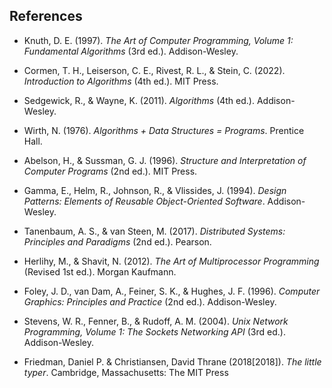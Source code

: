
## References

* Knuth, D. E. (1997). *The Art of Computer Programming, Volume 1: Fundamental Algorithms* (3rd ed.). Addison-Wesley.

* Cormen, T. H., Leiserson, C. E., Rivest, R. L., & Stein, C. (2022). *Introduction to Algorithms* (4th ed.). MIT Press.

* Sedgewick, R., & Wayne, K. (2011). *Algorithms* (4th ed.). Addison-Wesley.

* Wirth, N. (1976). *Algorithms + Data Structures = Programs*. Prentice Hall.

* Abelson, H., & Sussman, G. J. (1996). *Structure and Interpretation of Computer Programs* (2nd ed.). MIT Press.

* Gamma, E., Helm, R., Johnson, R., & Vlissides, J. (1994). *Design Patterns: Elements of Reusable Object-Oriented Software*. Addison-Wesley.

* Tanenbaum, A. S., & van Steen, M. (2017). *Distributed Systems: Principles and Paradigms* (2nd ed.). Pearson.

* Herlihy, M., & Shavit, N. (2012). *The Art of Multiprocessor Programming* (Revised 1st ed.). Morgan Kaufmann.

* Foley, J. D., van Dam, A., Feiner, S. K., & Hughes, J. F. (1996). *Computer Graphics: Principles and Practice* (2nd ed.). Addison-Wesley.

* Stevens, W. R., Fenner, B., & Rudoff, A. M. (2004). *Unix Network Programming, Volume 1: The Sockets Networking API* (3rd ed.). Addison-Wesley.

* Friedman, Daniel P. & Christiansen, David Thrane (2018[2018]). *The little typer*. Cambridge, Massachusetts: The MIT Press


